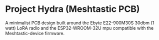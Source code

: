 # Project Hydra (Meshtastic PCB)

A minimalist PCB design built around the Ebyte E22-900M30S 30dbm (1 watt) LoRA radio and the ESP32-WROOM-32U mpu compatible with the Meshtastic-device firmware.
